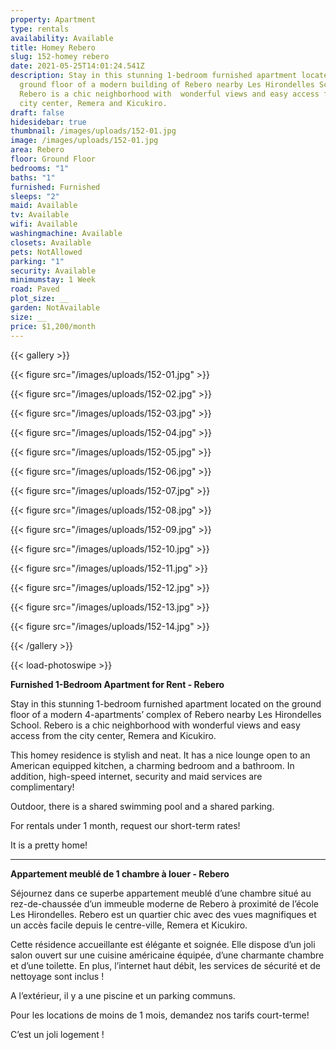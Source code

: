 ```yaml
---
property: Apartment
type: rentals
availability: Available
title: Homey Rebero
slug: 152-homey rebero
date: 2021-05-25T14:01:24.541Z
description: Stay in this stunning 1-bedroom furnished apartment located on the
  ground floor of a modern building of Rebero nearby Les Hirondelles School.
  Rebero is a chic neighborhood with  wonderful views and easy access from the
  city center, Remera and Kicukiro.
draft: false
hidesidebar: true
thumbnail: /images/uploads/152-01.jpg
image: /images/uploads/152-01.jpg
area: Rebero
floor: Ground Floor
bedrooms: "1"
baths: "1"
furnished: Furnished
sleeps: "2"
maid: Available
tv: Available
wifi: Available
washingmachine: Available
closets: Available
pets: NotAllowed
parking: "1"
security: Available
minimumstay: 1 Week
road: Paved
plot_size: __
garden: NotAvailable
size: __
price: $1,200/month
---
```

{{< gallery >}}

{{< figure src="/images/uploads/152-01.jpg" >}}

{{< figure src="/images/uploads/152-02.jpg" >}}

{{< figure src="/images/uploads/152-03.jpg" >}}

{{< figure src="/images/uploads/152-04.jpg" >}}

{{< figure src="/images/uploads/152-05.jpg" >}}

{{< figure src="/images/uploads/152-06.jpg" >}}

{{< figure src="/images/uploads/152-07.jpg" >}}

{{< figure src="/images/uploads/152-08.jpg" >}}

{{< figure src="/images/uploads/152-09.jpg" >}}

{{< figure src="/images/uploads/152-10.jpg" >}}

{{< figure src="/images/uploads/152-11.jpg" >}}

{{< figure src="/images/uploads/152-12.jpg" >}}

{{< figure src="/images/uploads/152-13.jpg" >}}

{{< figure src="/images/uploads/152-14.jpg" >}}

{{< /gallery >}}

{{< load-photoswipe >}}

**Furnished 1-Bedroom Apartment for Rent - Rebero**

Stay in this stunning 1-bedroom furnished apartment located on the ground floor of a modern 4-apartments’ complex of Rebero nearby Les Hirondelles School. Rebero is a chic neighborhood with wonderful views and easy access from the city center, Remera and Kicukiro.

This homey residence is stylish and neat. It has a nice lounge open to an American equipped kitchen, a charming bedroom and a bathroom. In addition, high-speed internet, security and maid services are complimentary!

Outdoor, there is a shared swimming pool and a shared parking. 

For rentals under 1 month, request our short-term rates!

It is a pretty home! 

- - -

**Appartement meublé de 1 chambre à louer - Rebero**

Séjournez dans ce superbe appartement meublé d’une chambre situé au rez-de-chaussée d’un immeuble moderne de Rebero à proximité de l’école Les Hirondelles. Rebero est un quartier chic avec des vues magnifiques et un accès facile depuis le centre-ville, Remera et Kicukiro.

Cette résidence accueillante est élégante et soignée. Elle dispose d’un joli salon ouvert sur une cuisine américaine équipée, d’une charmante chambre et d’une toilette. En plus, l’internet haut débit, les services de sécurité et de nettoyage sont inclus !

A l’extérieur, il y a une piscine et un parking communs.

Pour les locations de moins de 1 mois, demandez nos tarifs court-terme!

C’est un joli logement !